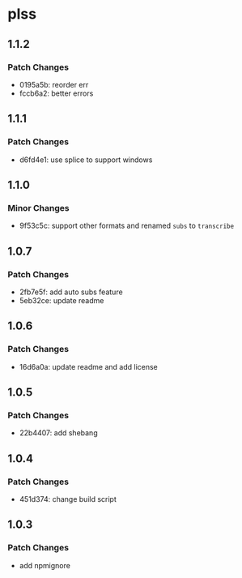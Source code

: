 # plss

## 1.1.2

### Patch Changes

- 0195a5b: reorder err
- fccb6a2: better errors

## 1.1.1

### Patch Changes

- d6fd4e1: use splice to support windows

## 1.1.0

### Minor Changes

- 9f53c5c: support other formats and renamed `subs` to `transcribe`

## 1.0.7

### Patch Changes

- 2fb7e5f: add auto subs feature
- 5eb32ce: update readme

## 1.0.6

### Patch Changes

- 16d6a0a: update readme and add license

## 1.0.5

### Patch Changes

- 22b4407: add shebang

## 1.0.4

### Patch Changes

- 451d374: change build script

## 1.0.3

### Patch Changes

- add npmignore
